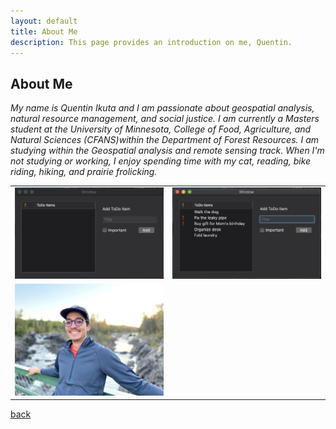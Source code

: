 ```yaml
---
layout: default
title: About Me
description: This page provides an introduction on me, Quentin.
---
```


## About Me

_My name is Quentin Ikuta and I am passionate about geospatial analysis, natural resource management, and social justice. I am currently a Masters student at the University of Minnesota, College of Food, Agriculture, and Natural Sciences (CFANS)within the Department of Forest Resources. I am studying within the Geospatial analysis and remote sensing track. When I'm not studying or working, I enjoy spending time with my cat, reading, bike riding, hiking, and prairie frolicking._

<table><tr>
<td> <img src="todo1.png" alt="Drawing" style="width: 500px;"/> </td>
<td> <img src="todo2.png" alt="Drawing" style="width: 500px;"/> </td>
</tr><tr>
<td> <img src="profile_pic.jpg" alt="Drawing" style="width: 500px;"/> </td>
</tr></table>

[back](./)
